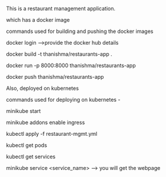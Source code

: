 This is a restaurant management application. 

which has a docker image 

commands used for building and pushing the docker images

docker login -->provide the docker hub details 

docker build -t thanishma/restaurants-app .

docker run -p 8000:8000 thanishma/restaurants-app

docker push thanishma/restaurants-app


Also, deployed on kubernetes 


commands used for deploying on kubernetes -

minikube start

minikube addons enable ingress

kubectl apply -f restaurant-mgmt.yml

kubectl get pods 

kubectl get services

minikube service <service_name> --> you will get the webpage

